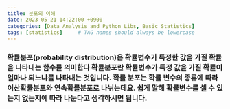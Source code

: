 ```yaml
---
title: 분포의 이해
date: 2023-05-21 14:22:00 +0900
categories: [Data Analysis and Python Libs, Basic Statistics]
tags: [statistics]     # TAG names should always be lowercase
--- 
```


### 확률분포(probability distribution)은 확률변수가 특정한 값을 가질 확률을 나타내는 함수를 의미한다 확률분포란 확률변수가 특정 값을 가질 확률이 얼마나 되느냐를 나타내는 것입니다. 확률 분포는 확률 변수의 종류에 따라 이산확률분포와 연속확률분포로 나뉘는데요. 쉽게 말해 확률변수를 셀 수 있는지 없는지에 따라 나눈다고 생각하시면 됩니다.